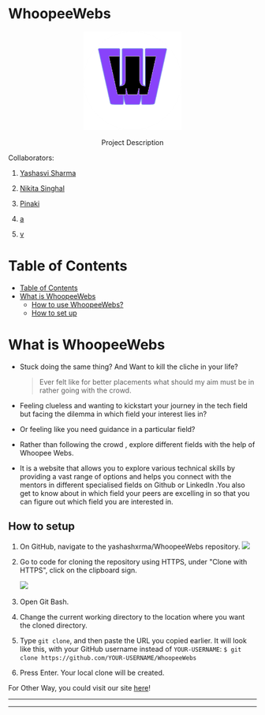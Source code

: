 # WhoopeeWebs
<p align="center">
    <img src=img/ww.png height=200>
</p>
<p align="center">Project Description</p>


Collaborators:

1. [Yashasvi Sharma](https://github.com/yashashxrma)

2. [Nikita Singhal](https://github.com/nikita78699)

3. [Pinaki]( https://github.com/pinaki18)

4. [a]()

5. [v]()

# Table of Contents

- [Table of Contents](#table-of-contents)
- [What is WhoopeeWebs](#What-is-WhoopeeWebs)
  - [How to use WhoopeeWebs?](#how-to-use-study-date)
  - [How to set up](#how-to-set-up)

# What is WhoopeeWebs

- Stuck doing the same thing? And Want to kill the cliche in your life?

  > Ever felt like for better placements what should my aim must be in rather going with the crowd.

- Feeling clueless and wanting to kickstart your journey in the tech field but facing the dilemma in which field your interest lies in?
- Or feeling like you need guidance in a particular field?
- Rather than following the crowd , explore different fields with the help of Whoopee Webs.
- It is a website that allows you to explore various technical skills by providing a vast range of options and helps you connect with the mentors in different specialised fields on Github or LinkedIn .You also get to know about in which field your peers are excelling in so that you can figure out which field you are interested in.




## How to setup

1. On GitHub, navigate to the yashashxrma/WhoopeeWebs repository.
   <img src=src/components/Homepage/ss3.PNG>

2. Go to code for cloning the repository using HTTPS, under "Clone with HTTPS", click on the clipboard sign.

   <img src=src/components/Homepage/ss4.PNG>

3. Open Git Bash.
4. Change the current working directory to the location where you want the cloned directory.
5. Type `git clone`, and then paste the URL you copied earlier. It will look like this, with your GitHub username instead of `YOUR-USERNAME`:
    `$ git clone https://github.com/YOUR-USERNAME/WhoopeeWebs`

6. Press Enter. Your local clone will be created.
    
For Other Way, you could visit our site [here](a)!

---


---
